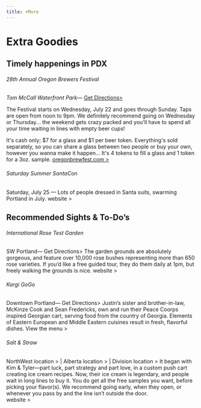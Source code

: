 ```yaml
---
title: +More
---
```


# Extra Goodies

## Timely happenings in PDX

###### 28th Annual Oregon Brewers Festival

*Tom McCall Waterfront Park*— [Get Directions>](https://goo.gl/maps/j1cGX)

The Festival starts on Wednesday, July 22 and goes through Sunday. Taps are
open from noon to 9pm. We definitely recommend going on Wednesday or Thursday...
the weekend gets crazy packed and you'll have to spend all your time waiting in
lines with empty beer cups!

It's cash only; $7 for a glass and $1 per beer token. Everything's sold
separately, so you can share a glass between two people or buy your own,
however you wanna make it happen... It's 4 tokens to fill a glass and 1
token for a 3oz. sample. [oregonbrewfest.com >](http://www.oregonbrewfest.com/)

###### Saturday Summer SantaCon

Saturday, July 25 — Lots of people dressed in Santa suits, swarming Portland in July.
website >

## Recommended Sights & To-Do’s

######  International Rose Test Garden

SW Portland— Get Directions>
The garden grounds are absolutely gorgeous, and feature over 10,000 rose bushes representing more than 650 rose varieties. If you’d like a free guided tour, they do them daily at 1pm, but freely walking the grounds is nice.
website >

###### Kargi GoGo

Downtown Portland— Get Directions>
Justin’s sister and brother-in-law, McKinze Cook and Sean Fredericks, own and run their Peace Coorps inspired Georgian cart, serving food from the country of Georgia. Elements of Eastern European and Middle Eastern cuisines result in fresh, flavorful dishes.
View the menu >

###### Salt & Straw

NorthWest location >  |  Alberta location >  |  Division location >
It began with Kim & Tyler—part luck, part strategy and part love, in a custom push cart creating ice cream recipes. Now, their ice cream is legendary, and people wait in long lines to buy it. You do get all the free samples you want, before picking your flavor(s). We recommend going early, when they open, or whenever you pass by and the line isn’t outside the door.  
website >
